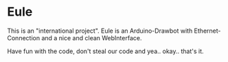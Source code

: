 Eule
====

This is an "international project".
Eule is an Arduino-Drawbot with Ethernet-Connection and a nice and clean WebInterface.

Have fun with the code, don't steal our code and yea.. okay.. that's it.